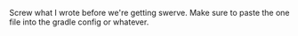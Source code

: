 Screw what I wrote before we're getting swerve.
Make sure to paste the one file into the gradle config or whatever.
